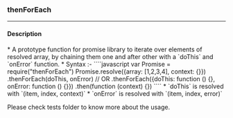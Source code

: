 <h3>thenForEach</h3>
<hr>
<h4>Description</h4>
<p>
   * A prototype function for promise library to iterate over elements of resolved array, by chaining them one and after other with a `doThis` and `onError` function.
   * Syntax :-  
      ````javascript
         var Promise = require("thenForEach")
         Promise.resolve({array: [1,2,3,4], context: {}})
            .thenForEach(doThis, onError) 
      // OR .thenForEach({doThis: function () {}, onError: function () {}})
            .then(function (context) {})
      ````
   * `doThis` is resolved with `(item, index, context)`
   * `onError` is resolved with `(item, index, error)`
</p>

<p>Please check tests folder to know more about the usage.</p>
